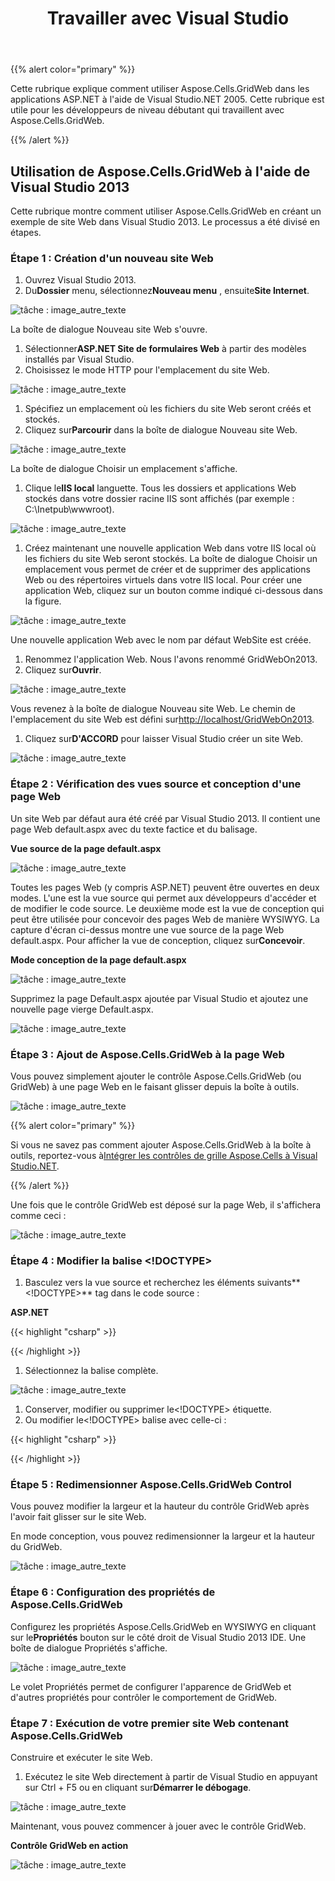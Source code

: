 ﻿---
title: Travailler avec Visual Studio
type: docs
weight: 20
url: /fr/net/working-with-visual-studio/
---
{{% alert color="primary" %}} 

Cette rubrique explique comment utiliser Aspose.Cells.GridWeb dans les applications ASP.NET à l'aide de Visual Studio.NET 2005. Cette rubrique est utile pour les développeurs de niveau débutant qui travaillent avec Aspose.Cells.GridWeb.

{{% /alert %}} 
## **Utilisation de Aspose.Cells.GridWeb à l'aide de Visual Studio 2013**
Cette rubrique montre comment utiliser Aspose.Cells.GridWeb en créant un exemple de site Web dans Visual Studio 2013. Le processus a été divisé en étapes.
### **Étape 1 : Création d'un nouveau site Web**
1. Ouvrez Visual Studio 2013.
1.  Du**Dossier** menu, sélectionnez**Nouveau menu** , ensuite**Site Internet**. 

![tâche : image_autre_texte](working-with-visual-studio_1.png)


 La boîte de dialogue Nouveau site Web s'ouvre.

1.  Sélectionner**ASP.NET Site de formulaires Web** à partir des modèles installés par Visual Studio.
1.  Choisissez le mode HTTP pour l'emplacement du site Web.

![tâche : image_autre_texte](working-with-visual-studio_2.png)




1.  Spécifiez un emplacement où les fichiers du site Web seront créés et stockés.
 1. Cliquez sur**Parcourir** dans la boîte de dialogue Nouveau site Web.

![tâche : image_autre_texte](working-with-visual-studio_3.png)



 La boîte de dialogue Choisir un emplacement s'affiche.

1.  Clique le**IIS local** languette.
Tous les dossiers et applications Web stockés dans votre dossier racine IIS sont affichés (par exemple : C:\Inetpub\wwwroot).

![tâche : image_autre_texte](working-with-visual-studio_4.png)




1. Créez maintenant une nouvelle application Web dans votre IIS local où les fichiers du site Web seront stockés.
 La boîte de dialogue Choisir un emplacement vous permet de créer et de supprimer des applications Web ou des répertoires virtuels dans votre IIS local. Pour créer une application Web, cliquez sur un bouton comme indiqué ci-dessous dans la figure.

![tâche : image_autre_texte](working-with-visual-studio_5.png)



 Une nouvelle application Web avec le nom par défaut WebSite est créée.

1. Renommez l'application Web. Nous l'avons renommé GridWebOn2013.
1.  Cliquez sur**Ouvrir**. 

![tâche : image_autre_texte](working-with-visual-studio_6.png)



 Vous revenez à la boîte de dialogue Nouveau site Web. Le chemin de l'emplacement du site Web est défini sur<http://localhost/GridWebOn2013>. 

1.  Cliquez sur**D'ACCORD** pour laisser Visual Studio créer un site Web.

![tâche : image_autre_texte](working-with-visual-studio_7.png)
### **Étape 2 : Vérification des vues source et conception d'une page Web**
 Un site Web par défaut aura été créé par Visual Studio 2013. Il contient une page Web default.aspx avec du texte factice et du balisage.

**Vue source de la page default.aspx** 

![tâche : image_autre_texte](working-with-visual-studio_8.png)



Toutes les pages Web (y compris ASP.NET) peuvent être ouvertes en deux modes. L'une est la vue source qui permet aux développeurs d'accéder et de modifier le code source. Le deuxième mode est la vue de conception qui peut être utilisée pour concevoir des pages Web de manière WYSIWYG. La capture d'écran ci-dessus montre une vue source de la page Web default.aspx. Pour afficher la vue de conception, cliquez sur**Concevoir**. 

**Mode conception de la page default.aspx** 

![tâche : image_autre_texte](working-with-visual-studio_9.png)




Supprimez la page Default.aspx ajoutée par Visual Studio et ajoutez une nouvelle page vierge Default.aspx.

![tâche : image_autre_texte](working-with-visual-studio_10.png)
### **Étape 3 : Ajout de Aspose.Cells.GridWeb à la page Web**
 Vous pouvez simplement ajouter le contrôle Aspose.Cells.GridWeb (ou GridWeb) à une page Web en le faisant glisser depuis la boîte à outils.

![tâche : image_autre_texte](working-with-visual-studio_11.png)




{{% alert color="primary" %}} 

 Si vous ne savez pas comment ajouter Aspose.Cells.GridWeb à la boîte à outils, reportez-vous à[Intégrer les contrôles de grille Aspose.Cells à Visual Studio.NET](/cells/fr/net/integrate-aspose-cells-grid-controls-with-visual-studio-net/). 

{{% /alert %}} 

 Une fois que le contrôle GridWeb est déposé sur la page Web, il s'affichera comme ceci :

![tâche : image_autre_texte](working-with-visual-studio_12.png)



### **Étape 4 : Modifier la balise <!DOCTYPE>**
1.  Basculez vers la vue source et recherchez les éléments suivants**<!DOCTYPE>** tag dans le code source :

**ASP.NET**

{{< highlight "csharp" >}}



<!DOCTYPE html>



{{< /highlight >}}

1.  Sélectionnez la balise complète.

![tâche : image_autre_texte](working-with-visual-studio_13.png)




1.  Conserver, modifier ou supprimer le<!DOCTYPE> étiquette.
1.  Ou modifier le<!DOCTYPE> balise avec celle-ci :

{{< highlight "csharp" >}}



<!DOCTYPE HTML PUBLIC "-//W3C//DTD HTML 4.0 Transitional//EN">



{{< /highlight >}}
### **Étape 5 : Redimensionner Aspose.Cells.GridWeb Control**
 Vous pouvez modifier la largeur et la hauteur du contrôle GridWeb après l'avoir fait glisser sur le site Web.

 En mode conception, vous pouvez redimensionner la largeur et la hauteur du GridWeb.

![tâche : image_autre_texte](working-with-visual-studio_14.png)



### **Étape 6 : Configuration des propriétés de Aspose.Cells.GridWeb**
 Configurez les propriétés Aspose.Cells.GridWeb en WYSIWYG en cliquant sur le**Propriétés** bouton sur le côté droit de Visual Studio 2013 IDE.
 Une boîte de dialogue Propriétés s'affiche.

![tâche : image_autre_texte](working-with-visual-studio_15.png)



Le volet Propriétés permet de configurer l'apparence de GridWeb et d'autres propriétés pour contrôler le comportement de GridWeb.
### **Étape 7 : Exécution de votre premier site Web contenant Aspose.Cells.GridWeb**
 Construire et exécuter le site Web.

1.  Exécutez le site Web directement à partir de Visual Studio en appuyant sur Ctrl + F5 ou en cliquant sur**Démarrer le débogage**. 

![tâche : image_autre_texte](working-with-visual-studio_16.png)

 Maintenant, vous pouvez commencer à jouer avec le contrôle GridWeb.

**Contrôle GridWeb en action** 

![tâche : image_autre_texte](working-with-visual-studio_17.png)
